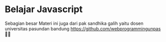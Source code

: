 # Belajar Javascript

Sebagian besar Materi ini juga dari pak sandhika galih yaitu dosen universitas pasundan bandung
https://github.com/webprogrammingunpas
🙌😁
